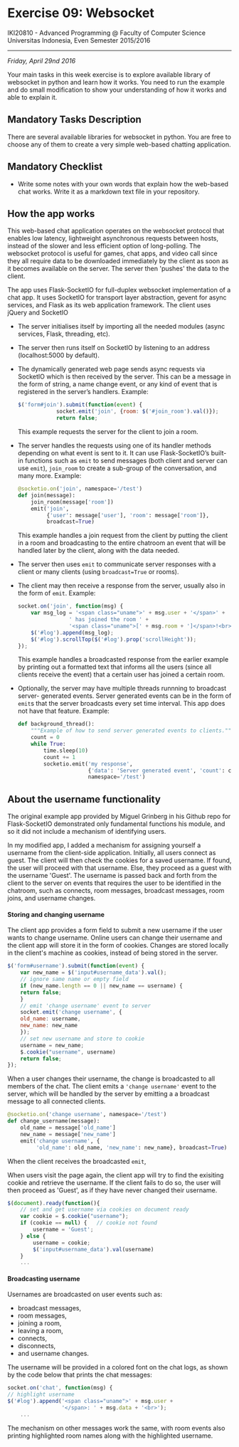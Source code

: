 Exercise 09: Websocket
======================

IKI20810 - Advanced Programming @ Faculty of Computer Science
Universitas Indonesia, Even Semester 2015/2016

* * *

*Friday, April 29nd 2016*

Your main tasks in this week exercise is to explore
available library of websocket in python and learn how it works.
You need to run the example and do small modification to show
your understanding of how it works and able to explain it.


Mandatory Tasks Description
---------------------------

There are several available libraries for websocket in python.
You are free to choose any of them to create a very simple
web-based chatting application.

Mandatory Checklist
-------------------
- Write some notes with your own words that explain how the web-based chat works. 
Write it as a markdown text file in your repository.

How the app works
-----------------
This web-based chat application operates on the websocket protocol that enables low
latency, lightweight asynchronous requests between hosts, instead of the slower and
less efficient option of long-polling. The websocket protocol is useful for games,
chat apps, and video call since they all require data to be downloaded immediately
by the client as soon as it becomes available on the server. The server then
'pushes' the data to the client.

The app uses Flask-SocketIO for full-duplex websocket implementation of a chat app.
It uses SocketIO for transport layer abstraction, gevent for async services, and
Flask as its web application framework. The client uses jQuery and SocketIO 

- The server initialises itself by importing all the needed modules (async
services, Flask, threading, etc).

- The server then runs itself on SocketIO by listening to an address (localhost:5000
by default).

- The dynamically generated web page sends async requests via SocketIO which is
then received by the server. This can be a message in the form of string, a name
change event, or any kind of event that is registered in the server’s handlers.
Example:

	```javascript
    $('form#join').submit(function(event) {
                socket.emit('join', {room: $('#join_room').val()});
                return false;
    ```
    This example requests the server for the client to join a room.

- The server handles the requests using one of its handler methods depending on
what event is sent to it. It can use Flask-SocketIO’s built-in functions such as
`emit` to send messages (both client and server can use `emit`), `join_room` to
create a sub-group of the conversation, and many more.
Example:

	```python
	@socketio.on('join', namespace='/test')
	def join(message):
	    join_room(message['room'])
	    emit('join',
	         {'user': message['user'], 'room': message['room']},
	         broadcast=True)
	```
	This example handles a join request from the client by putting the client in 
	a room and broadcasting to the entire chatroom an event that will be handled
	later by the client, along with the data needed.

- The server then uses `emit` to communicate server responses with a client or
many clients (using `broadcast=True` or rooms).

- The client may then receive a response from the server, usually also in the 
form of `emit`.
Example:
	```javascript
	socket.on('join', function(msg) {
        var msg_log = '<span class="uname">' + msg.user + '</span>' +
                    ' has joined the room ' +
                    '<span class="uname">[' + msg.room + ']</span>!<br>';
        $('#log').append(msg_log);
        $('#log').scrollTop($('#log').prop('scrollHeight'));
    });
    ```
    This example handles a broadcasted response from the earlier example by 
    printing out a formatted text that informs all the users (since all clients
    receive the event) that a certain user has joined a certain room.

- Optionally, the server may have multiple threads runnning to broadcast server-
generated events. Server generated events can be in the form of `emit`s that the
server broadcasts every set time interval. This app does not have that feature.
Example:
	
	```python
	def background_thread():
	    """Example of how to send server generated events to clients."""
	    count = 0
	    while True:
	        time.sleep(10)
	        count += 1
	        socketio.emit('my response',
	                      {'data': 'Server generated event', 'count': count},
	                      namespace='/test')
	```

About the username functionality
--------------------------------
The original example app provided by Miguel Grinberg in his Github repo for 
Flask-SocketIO demonstrated only fundamental functions his module, and so it did
not include a mechanism of identifying users.

In my modified app, I added a mechanism for assigning yourself a username from the 
client-side application. Initially, all users connect as guest. The client will 
then check the cookies for a saved username. If found, the user will proceed with 
that username. Else, they proceed as a guest with the username 'Guest'. The 
username is passed back and forth from the client to the server on events that 
requires the user to be identified in the chatroom, such as connects, room messages,
broadcast messages, room joins, and username changes.

#### Storing and changing username

The client app provides a form field to submit a new username if the user wants to
change username. Online users can change their username and the client app will 
store it in the form of cookies. Changes are stored locally in the client's machine
as cookies, instead of being stored in the server. 

```javascript
$('form#username').submit(function(event) {
    var new_name = $('input#username_data').val();
    // ignore same name or empty field
    if (new_name.length == 0 || new_name == username) {	
    return false;
    }
    // emit 'change username' event to server
    socket.emit('change username', {
    old_name: username, 
    new_name: new_name
    });
    // set new username and store to cookie
    username = new_name;
    $.cookie("username", username)
    return false;
});
```

When a user changes their username, the change is broadcasted to all members of the
chat. The client emits a `'change username'` event to the server, which will be
handled by the server by emitting a a broadcast message to all connected clients.

```python
@socketio.on('change username', namespace='/test')
def change_username(message):
    old_name = message['old_name']
    new_name = message['new_name']
    emit('change username', {
		 'old_name': old_name, 'new_name': new_name}, broadcast=True)
```

When the client receives the broadcasted `emit`, 


When users visit the page again, the client app will try to find the exisiting cookie 
and retrieve the username. If the client fails to do so, the user will then proceed 
as 'Guest', as if they have never changed their username.

```javascript
$(document).ready(function(){
    // set and get username via cookies on document ready
    var cookie = $.cookie("username");
    if (cookie == null) {	// cookie not found
        username = 'Guest';
    } else {
        username = cookie;
        $('input#username_data').val(username)
    }
	...
```

#### Broadcasting username

Usernames are broadcasted on user events such as:
- broadcast messages, 
- room messages, 
- joining a room, 
- leaving a room, 
- connects, 
- disconnects, 
- and username changes.

The username will be provided in a colored font on the chat logs, as shown by the code
below that prints the chat messages:

```javascript
socket.on('chat', function(msg) {
// highlight username
$('#log').append('<span class="uname">' + msg.user + 
				 '</span>: ' + msg.data + '<br>');
	...
```
The mechanism on other messages work the same, with room events also printing highlighted
room names along with the highlighted username.